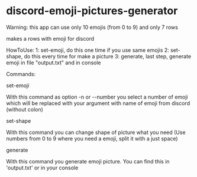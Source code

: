 # discord-emoji-pictures-generator
Warning: this app can use only 10 emojis (from 0 to 9) and only 7 rows

makes a rows with emoji for discord

HowToUse:
1: set-emoji, do this one time if you use same emojis
2: set-shape, do this every time for make a picture
3: generate, last step, generate emoji in file "output.txt" and in console

Commands:
  
  set-emoji
    
  With this command as option -n or --number you select a number of emoji which will be replaced with your argument with name of emoji from discord (without colon)
  
  set-shape
  
  With this command you can change shape of picture what you need (Use numbers from 0 to 9 where you need a emoji, split it with a just space)
  
  generate
  
  With this command you generate emoji picture. You can find this in 'output.txt' or in your console
